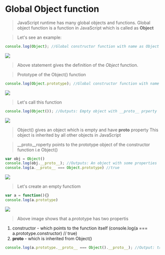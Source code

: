 # Global Object function

>JavaScript runtime has many global objects and functions.
Global object function is a function in JavaScript which is called as **Object**

>Let's see an example:

```javascript
console.log(Object); //Global constructor function with name as Object
```

![](https://github.com/rupeshmi/CodeSprint/blob/dev/JavaScript/Part3/CodeSnippets/ObjectFunction.png)

>Above statement gives the definition of the *Object* function. 

>Prototype of the Object() function
```javascript
console.log(Object.prototype); //Global constructor function with name as Object
```
![](https://github.com/rupeshmi/CodeSprint/blob/dev/JavaScript/Part3/CodeSnippets/ObjectPrototype.png)

>Let's call this function
```javascript
console.log(Object()); //Outputs: Empty object with __proto__ prperty
```
![](https://github.com/rupeshmi/CodeSprint/blob/dev/JavaScript/Part3/CodeSnippets/ObjectfromObjectfn.jpg)

>Object() gives an object which is empty and have __proto__ property
This object is inherited by all other objects in JavaScript

>\_\_proto\_\_roperty points to the prototype object of the constructor function i.e Object()

```javascript
var obj = Object()
console.log(obj.__proto__); //Outputs: An object with some properties
console.log(a.__proto__ === Object.prototype) //true
```

![](https://github.com/rupeshmi/CodeSprint/blob/dev/JavaScript/Part3/CodeSnippets/ObjectObjProto.jpg)

>Let's create an empty functiom
```javascript
var a = function(){}
console.log(a.prototype)
```

![](https://github.com/rupeshmi/CodeSprint/blob/dev/JavaScript/Part3/CodeSnippets/aPrototype.jpg)

>Above image shows that a.prototype has two propertis

1. constructor - which points to the function itself (console.log(a === a.prototype.constructor) // true)
2. __proto__ - which is inherited from Object() 

```javascript
console.log(a.prototype.__proto__ === Object().__proto__); //Output: true
```



